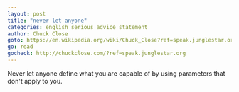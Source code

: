 ```yaml
---
layout: post
title: "never let anyone"
categories: english serious advice statement
author: Chuck Close
goto: https://en.wikipedia.org/wiki/Chuck_Close?ref=speak.junglestar.org
go: read
gocheck: http://chuckclose.com/?ref=speak.junglestar.org
---
```

Never let anyone define what you are capable of by using parameters that don't apply to you.
